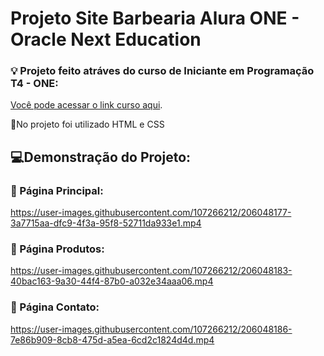 # Projeto Site Barbearia Alura ONE - Oracle Next Education

 ### 💡 Projeto feito atráves do curso de Iniciante em Programação T4 - ONE: 
[Você pode acessar o link curso aqui](https://cursos.alura.com.br/formacao-html-e-css).


📌No projeto foi utilizado HTML e CSS


##

## 💻Demonstração do Projeto:

###  📍 Página Principal:
https://user-images.githubusercontent.com/107266212/206048177-3a7715aa-dfc9-4f3a-95f8-52711da933e1.mp4

###  📍 Página Produtos:
https://user-images.githubusercontent.com/107266212/206048183-40bac163-9a30-44f4-87b0-a032e34aaa06.mp4

###  📍 Página Contato:
https://user-images.githubusercontent.com/107266212/206048186-7e86b909-8cb8-475d-a5ea-6cd2c1824d4d.mp4

